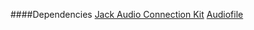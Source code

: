 ####Dependencies
[Jack Audio Connection Kit](https://jackaudio.org/)
[Audiofile](https://github.com/adamstark/AudioFile)
